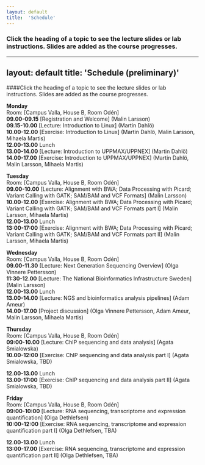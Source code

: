 ```yaml
---
layout: default
title:  'Schedule'
---
```


### Click the heading of a topic to see the lecture slides or lab instructions. Slides are added as the course progresses.


---
layout: default
title:  'Schedule (preliminary)'
---

####Click the heading of a topic to see the lecture slides or lab instructions. Slides are added as the course progresses.

**Monday**  
Room: [Campus Valla, House B, Room Odén]   
**09.00-09.15** [Registration and Welcome] (Malin Larsson)  
**09.15-10.00** [Lecture: Introduction to Linux] (Martin Dahlö)  
**10.00-12.00** [Exercise: Introduction to Linux] (Martin Dahlö, Malin Larsson, Mihaela Martis)  
**12.00-13.00** Lunch  
**13.00-14.00** [Lecture: Introduction to UPPMAX/UPPNEX] (Martin Dahlö)  
**14.00-17.00** [Exercise: Introduction to UPPMAX/UPPNEX] (Martin Dahlö, Malin Larsson, Mihaela Martis)   

**Tuesday**  
Room: [Campus Valla, House B, Room Odén]   
**09.00-10.00** [Lecture: Alignment with BWA; Data Processing with Picard; Variant Calling with GATK; SAM/BAM and VCF Formats] (Malin Larsson)  
**10.00-12.00** [Exercise: Alignment with BWA; Data Processing with Picard; Variant Calling with GATK; SAM/BAM and VCF Formats part I] (Malin Larsson, Mihaela Martis)  
**12.00-13.00** Lunch  
**13:00-17:00** [Exercise: Alignment with BWA; Data Processing with Picard; Variant Calling with GATK; SAM/BAM and VCF Formats part II] (Malin Larsson, Mihaela Martis)  

**Wednesday**  
Room: [Campus Valla, House B, Room Odén]  
**09.00-11.30** [Lecture: Next Generation Sequencing Overview] (Olga Vinnere Pettersson)  
**11:30-12.00** [Lecture: The National Bioinformatics Infrastructure Sweden] (Malin Larsson)  
**12.00-13.00** Lunch  
**13.00-14.00** [Lecture: NGS and bioinformatics analysis pipelines] (Adam Ameur)  
**14.00-17.00** [Project discussion] (Olga Vinnere Pettersson, Adam Ameur, Malin Larsson, Mihaela Martis)  

**Thursday**  
Room: [Campus Valla, House B, Room Odén]  
**09:00-10.00** [Lecture: ChIP sequencing and data analysis] (Agata Smialowska)  
**10.00-12:00** [Exercise: ChIP sequencing and data analysis part I] (Agata Smialowska, TBD)   

**12.00-13.00** Lunch  
**13.00-17:00** [Exercise: ChIP sequencing and data analysis part II] (Agata Smialowska, TBD)

**Friday**  
Room: [Campus Valla, House B, Room Odén]  
**09:00-10:00** [Lecture: RNA sequencing, transcriptome and expression quantification] (Olga Dethlefsen)   
**10:00-12:00** [Exercise: RNA sequencing, transcriptome and expression quantification part I] (Olga Dethlefsen, TBA)   

**12.00-13.00** Lunch  
**13:00-17.00** [Exercise: RNA sequencing, transcriptome and expression quantification part II] (Olga Dethlefsen, TBA)  



